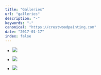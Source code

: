 ```yaml
---
title: "Galleries"
url: "galleries"
description: "-"
keywords: "-"
canonical: "https://crestwoodpainting.com"
date: "2017-01-17"
index: false
---
```


- ![](/images/Living-in-Colors-1024x1024.jpg)
  
- ![](/images/Bath-Color-1024x1024.jpg)
    
- ![](/images/IMG_1063-1024x1024.jpg)
